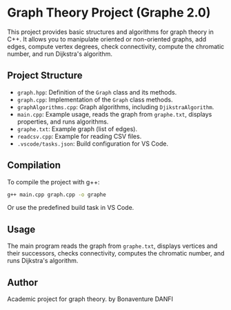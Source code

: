 # Graph Theory Project (Graphe 2.0)

This project provides basic structures and algorithms for graph theory in C++. It allows you to manipulate oriented or non-oriented graphs, add edges, compute vertex degrees, check connectivity, compute the chromatic number, and run Dijkstra's algorithm.

## Project Structure

- `graph.hpp`: Definition of the `Graph` class and its methods.
- `graph.cpp`: Implementation of the `Graph` class methods.
- `graphAlgorithms.cpp`: Graph algorithms, including `DjikstraAlgorithm`.
- `main.cpp`: Example usage, reads the graph from `graphe.txt`, displays properties, and runs algorithms.
- `graphe.txt`: Example graph (list of edges).
- `readcsv.cpp`: Example for reading CSV files.
- `.vscode/tasks.json`: Build configuration for VS Code.

## Compilation

To compile the project with g++:

```sh
g++ main.cpp graph.cpp -o graphe
```

Or use the predefined build task in VS Code.

## Usage

The main program reads the graph from `graphe.txt`, displays vertices and their successors, checks connectivity, computes the chromatic number, and runs Dijkstra's algorithm.

## Author

Academic project for graph theory.
by Bonaventure DANFI
